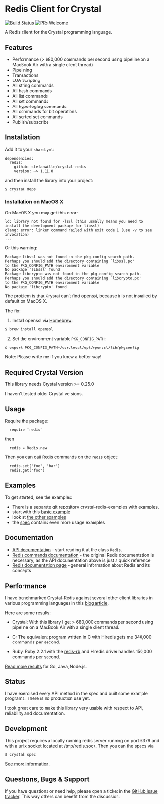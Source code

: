 # Redis Client for Crystal

[![Build Status](https://img.shields.io/travis/stefanwille/crystal-redis/master.svg?style=flat)](https://travis-ci.org/stefanwille/crystal-redis) [![PRs Welcome](https://img.shields.io/badge/PRs-welcome-brightgreen.svg)](CONTRIBUTING.md#pull-requests)

A Redis client for the Crystal programming language.

## Features

- Performance (> 680,000 commands per second using pipeline on a MacBook Air with a single client thread)
- Pipelining
- Transactions
- LUA Scripting
- All string commands
- All hash commands
- All list commands
- All set commands
- All hyperloglog commands
- All commands for bit operations
- All sorted set commands
- Publish/subscribe

## Installation

Add it to your `shard.yml`:

```crystal
dependencies:
  redis:
    github: stefanwille/crystal-redis
    version: ~> 1.11.0
```

and then install the library into your project:

```bash
$ crystal deps
```

### Installation on MacOS X

On MacOS X you may get this error:

```
ld: library not found for -lssl (this usually means you need to install the development package for libssl)
clang: error: linker command failed with exit code 1 (use -v to see invocation)
...
```

Or this warning:

```
Package libssl was not found in the pkg-config search path.
Perhaps you should add the directory containing `libssl.pc'
to the PKG_CONFIG_PATH environment variable
No package 'libssl' found
Package libcrypto was not found in the pkg-config search path.
Perhaps you should add the directory containing `libcrypto.pc'
to the PKG_CONFIG_PATH environment variable
No package 'libcrypto' found
```

The problem is that Crystal can't find openssl, because it is not installed by default on MacOS X.

The fix:

1.  Install openssl via [Homebrew](https://brew.sh/):

```bash
$ brew install openssl
```

2.  Set the environment variable `PKG_CONFIG_PATH`:

```bash
$ export PKG_CONFIG_PATH=/usr/local/opt/openssl/lib/pkgconfig
```

Note: Please write me if you know a better way!

## Required Crystal Version

This library needs Crystal version >= 0.25.0

I haven't tested older Crystal versions.

## Usage

Require the package:

```crystal
  require "redis"
```

then

```crystal
  redis = Redis.new
```

Then you can call Redis commands on the `redis` object:

```crystal
  redis.set("foo", "bar")
  redis.get("foo")
```

## Examples

To get started, see the examples:

- There is a separate git repository [crystal-redis-examples](https://github.com/stefanwille/crystal-redis-examples) with examples.
- start with this [basic example](https://github.com/stefanwille/crystal-redis-examples/blob/master/src/basic.cr)
- look at [the other examples](https://github.com/stefanwille/crystal-redis-examples/blob/master/src/)
- the [spec](https://github.com/stefanwille/crystal-redis/blob/master/spec/redis_spec.cr) contains even more usage examples

## Documentation

- [API documentation](http://stefanwille.github.io/crystal-redis/doc/) -
  start reading it at the class `Redis`.
- [Redis commands documentation](http://redis.io/commands) - the original Redis documentation is necessary, as the API documentation above is just a quick reference
- [Redis documentation page](http://redis.io/documentation) - general information about Redis and its concepts

## Performance

I have benchmarked Crystal-Redis against several other client libraries in various programming languages in this [blog article](http://www.stefanwille.com/2015/05/redis-clients-crystal-vs-ruby-vs-c-vs-go/).

Here are some results:

- Crystal: With this library I get > 680,000 commands per second using pipeline on a MacBook Air with a single client thread.

- C: The equivalent program written in C with Hiredis gets me 340,000 commands per second.

- Ruby: Ruby 2.2.1 with the [redis-rb](https://github.com/redis/redis-rb) and Hiredis driver handles 150,000 commands per second.

[Read more results](http://www.stefanwille.com/2015/05/redis-clients-crystal-vs-ruby-vs-c-vs-go/) for Go, Java, Node.js.

## Status

I have exercised every API method in the spec and built some example programs. There is no production use yet.

I took great care to make this library very usable with respect to API, reliability and documentation.

## Development

This project requires a locally running redis server running on port 6379 and with a unix socket located at /tmp/redis.sock. Then you can the specs via

`$ crystal spec`

[See more information](https://github.com/stefanwille/crystal-redis/blob/master/CONTRIBUTING.md).

## Questions, Bugs & Support

If you have questions or need help, please open a ticket in the [GitHub issue tracker](https://github.com/stefanwille/crystal-redis/issues). This way others can benefit from the discussion.

